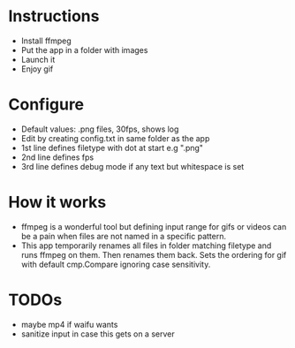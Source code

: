 # Instructions

- Install ffmpeg
- Put the app in a folder with images
- Launch it
- Enjoy gif

# Configure
- Default values: .png files, 30fps, shows log
- Edit by creating config.txt in same folder as the app
- 1st line defines filetype with dot at start e.g ".png"
- 2nd line defines fps
- 3rd line defines debug mode if any text but whitespace is set

# How it works
- ffmpeg is a wonderful tool but defining input range for gifs or videos can be a pain when files are not named in a specific pattern.
- This app temporarily renames all files in folder matching filetype and runs ffmpeg on them. Then renames them back. Sets the ordering for gif with default cmp.Compare ignoring case sensitivity.

# TODOs
- maybe mp4 if waifu wants
- sanitize input in case this gets on a server
